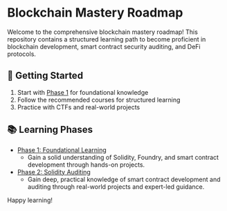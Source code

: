 # Blockchain Mastery Roadmap

Welcome to the comprehensive blockchain mastery roadmap! This repository contains a structured learning path to become proficient in blockchain development, smart contract security auditing, and DeFi protocols.

## 🚀 Getting Started
1. Start with [Phase 1](Phase1_Foundational_Learning.md) for foundational knowledge
2. Follow the recommended courses for structured learning
3. Practice with CTFs and real-world projects

## 📚 Learning Phases
- [Phase 1: Foundational Learning](Phase1_Foundational_Learning.md)
  - Gain a solid understanding of Solidity, Foundry, and smart contract development through hands-on projects.
- [Phase 2: Solidity Auditing](Phase2_Auditing_DeFi.md)
  - Gain deep, practical knowledge of smart contract development and auditing through real-world projects and expert-led guidance.




Happy learning!
